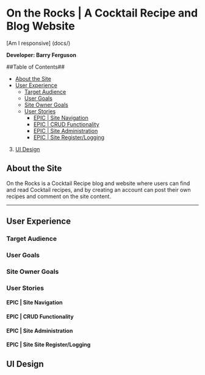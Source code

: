 # On the Rocks | A Cocktail Recipe and Blog Website

[Am I responsive] (docs/)

**Developer: Barry Ferguson**
 
 ##Table of Contents##
 - [About the Site](#about-the-site)
 - [User Experience](#user-experience)
    - [Target Audience](#target-audience)
    - [User Goals](#user-goals)
    - [Site Owner Goals](#site-owner-goals)
    - [User Stories](#user-stories)
        - [EPIC | Site Navigation](#epic-site-navigation)
        - [EPIC | CRUD Functionality](#epic-crud-fucntionality)
        - [EPIC | Site Administration](#epic-site-aministration)
        - [EPIC | Site Register/Logging](#site-register/logging)
  3. [UI Design](#ui-design)
 
## About the Site
 On the Rocks is a Cocktail Recipe blog and website where users can find and read Cocktail recipes, and by creating an account can post their own recipes and comment on the site content.
 <hr>
 
## User Experience
 
### Target Audience
 
### User Goals
  
### Site Owner Goals

### User Stories

#### EPIC | Site Navigation

#### EPIC | CRUD Functionality

#### EPIC | Site Administration

#### EPIC | Site Site Register/Logging

## UI Design
 
